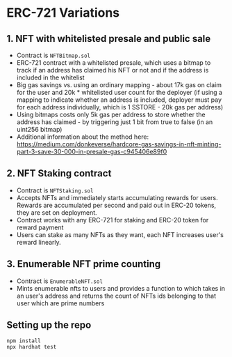 # ERC-721 Variations

## 1. NFT with whitelisted presale and public sale
- Contract is `NFTBitmap.sol`
- ERC-721 contract with a whitelisted presale, which uses a bitmap to track if an address has claimed his NFT or not and if the address is included in the whitelist
- Big gas savings vs. using an ordinary mapping - about 17k gas on claim for the user and 20k * whitelisted user count for the deployer (if using a mapping to indicate whether an address is included, deployer must pay for each address individually, which is 1 SSTORE - 20k gas per address) 
- Using bitmaps costs only 5k gas per address to store whether the address has claimed - by triggering just 1 bit from true to false (in an uint256 bitmap)
- Additional information about the method here:
https://medium.com/donkeverse/hardcore-gas-savings-in-nft-minting-part-3-save-30-000-in-presale-gas-c945406e89f0

## 2. NFT Staking contract
- Contract is `NFTStaking.sol`
- Accepts NFTs and immediately starts accumulating rewards for users. Rewards are accumulated per second and paid out in ERC-20 tokens, they are set on deployment.
- Contract works with any ERC-721 for staking and ERC-20 token for reward payment
- Users can stake as many NFTs as they want, each NFT increases user's reward linearly.

## 3. Enumerable NFT prime counting
- Contract is `EnumerableNFT.sol`
- Mints enumerable nfts to users and provides a function to which takes in an user's address and returns the count of NFTs ids belonging to that user which are prime numbers


## Setting up the repo
`npm install`   
`npx hardhat test`